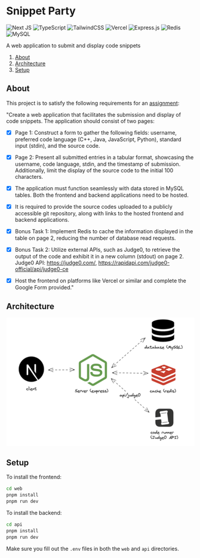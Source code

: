 # Snippet Party

![Next JS](https://img.shields.io/badge/Next-black?style=for-the-badge&logo=next.js&logoColor=white) ![TypeScript](https://img.shields.io/badge/typescript-%23007ACC.svg?style=for-the-badge&logo=typescript&logoColor=white) ![TailwindCSS](https://img.shields.io/badge/tailwindcss-%2338B2AC.svg?style=for-the-badge&logo=tailwind-css&logoColor=white) ![Vercel](https://img.shields.io/badge/vercel-%23000000.svg?style=for-the-badge&logo=vercel&logoColor=white) ![Express.js](https://img.shields.io/badge/express.js-%23404d59.svg?style=for-the-badge&logo=express&logoColor=%2361DAFB) ![Redis](https://img.shields.io/badge/redis-%23DD0031.svg?style=for-the-badge&logo=redis&logoColor=white) ![MySQL](https://img.shields.io/badge/mysql-4479A1.svg?style=for-the-badge&logo=mysql&logoColor=white)

A web application to submit and display code snippets

1. [About](#about)
2. [Architecture](#architecture)
3. [Setup](#setup)

## About

This project is to satisfy the following requirements for an [assignment](https://x.com/striver_79/status/1769391241371029897?s=46):

"Create a web application that facilitates the submission and display of code snippets. The application should consist of two pages:

- [x] Page 1: Construct a form to gather the following fields: username, preferred code language (C++, Java, JavaScript, Python), standard input (stdin), and the source code.

- [x] Page 2: Present all submitted entries in a tabular format, showcasing the username, code language, stdin, and the timestamp of submission. Additionally, limit the display of the source code to the initial 100 characters.

- [x] The application must function seamlessly with data stored in MySQL tables. Both the frontend and backend applications need to be hosted.

- [x] It is required to provide the source codes uploaded to a publicly accessible git repository, along with links to the hosted frontend and backend applications.

- [x] Bonus Task 1: Implement Redis to cache the information displayed in the table on page 2, reducing the number of database read requests.

- [x] Bonus Task 2: Utilize external APIs, such as Judge0, to retrieve the output of the code and exhibit it in a new column (stdout) on page 2. Judge0 API: https://judge0.com/, https://rapidapi.com/judge0-official/api/judge0-ce

- [x] Host the frontend on platforms like Vercel or similar and complete the Google Form provided."

## Architecture

![Architecture diagram](diagram.png)

## Setup

To install the frontend:

```bash
cd web
pnpm install
pnpm run dev
```

To install the backend:

```bash
cd api
pnpm install
pnpm run dev
```

Make sure you fill out the `.env` files in both the `web` and `api` directories.
